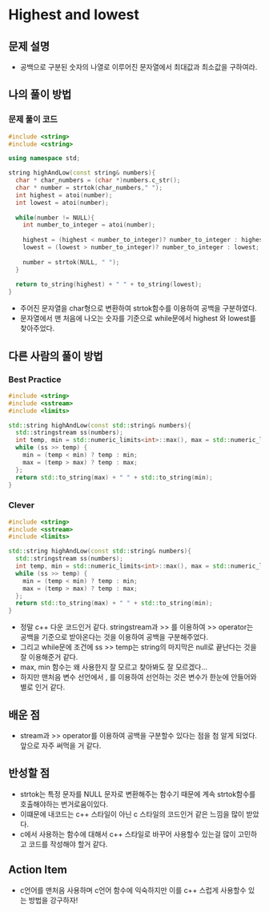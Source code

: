 # Highest and lowest

## 문제 설명

*  공백으로 구분된 숫자의 나열로 이루어진 문자열에서 최대값과 최소값을 구하여라.

## 나의 풀이 방법

### 문제 풀이 코드

```c++
#include <string>
#include <cstring>

using namespace std;

string highAndLow(const string& numbers){
  char * char_numbers = (char *)numbers.c_str();
  char * number = strtok(char_numbers," ");
  int highest = atoi(number);
  int lowest = atoi(number);
  
  while(number != NULL){
    int number_to_integer = atoi(number);
    
    highest = (highest < number_to_integer)? number_to_integer : highest;
    lowest = (lowest > number_to_integer)? number_to_integer : lowest;
    
    number = strtok(NULL, " ");
  }
  
  return to_string(highest) + " " + to_string(lowest);
}
```

*  주어진 문자열을 char형으로 변환하여 strtok함수를 이용하여 공백을 구분하였다. 
*  문자열에서 맨 처음에 나오는 숫자를 기준으로 while문에서 highest 와 lowest를 찾아주었다.

## 다른 사람의 풀이 방법

### Best Practice

```c++
#include <string>
#include <sstream>
#include <limits>

std::string highAndLow(const std::string& numbers){
  std::stringstream ss(numbers);
  int temp, min = std::numeric_limits<int>::max(), max = std::numeric_limits<int>::min();
  while (ss >> temp) {
    min = (temp < min) ? temp : min;
    max = (temp > max) ? temp : max;
  };
  return std::to_string(max) + " " + std::to_string(min);
}
```

### Clever

```c++
#include <string>
#include <sstream>
#include <limits>

std::string highAndLow(const std::string& numbers){
  std::stringstream ss(numbers);
  int temp, min = std::numeric_limits<int>::max(), max = std::numeric_limits<int>::min();
  while (ss >> temp) {
    min = (temp < min) ? temp : min;
    max = (temp > max) ? temp : max;
  };
  return std::to_string(max) + " " + std::to_string(min);
}
```

*  정말 c++ 다운 코드인거 같다. stringstream과 >> 를 이용하여 >> operator는 공백을 기준으로 받아온다는 것을 이용하여 공백을 구분해주었다.
*  그리고 while문에 조건에 ss >> temp는 string의 마지막은 null로 끝난다는 것을 잘 이용해준거 같다.
*  max, min 함수는 왜 사용한지 잘 모르고 찾아봐도 잘 모르겠다...
*  하지만 맨처음 변수 선언에서 , 를 이용하여 선언하는 것은 변수가 한눈에 안들어와 별로 인거 같다.

## 배운 점 

*  stream과 >> operator를 이용하여 공백을 구분할수 있다는 점을 첨 알게 되었다. 앞으로 자주 써먹을 거 같다.

## 반성할 점
 
*  strtok는 특정 문자를 NULL 문자로 변환해주는 함수기 때문에 계속 strtok함수를 호출해야하는 번거로움이있다.
*  이떄문에 내코드는 c++ 스타일이 아닌 c 스타일의 코드인거 같은 느낌을 많이 받았다.
*  c에서 사용하는 함수에 대해서 c++ 스타일로 바꾸어 사용할수 있는걸 많이 고민하고 코드를 작성해야 할거 같다.

## Action Item

*  c언어를 맨처음 사용하며 c언어 함수에 익숙하지만 이를 c++ 스럽게 사용할수 있는 방법을 강구하자!